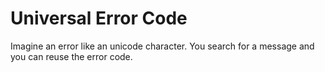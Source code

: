 # Universal Error Code

Imagine an error like an unicode character. You search for a message and
you can reuse the error code.

